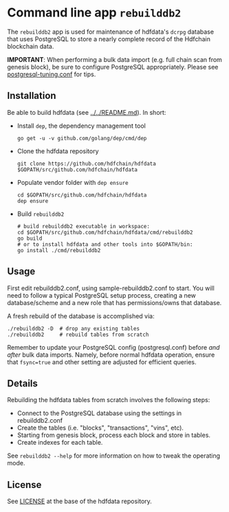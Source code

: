 # Command line app `rebuilddb2`

The `rebuilddb2` app is used for maintenance of hdfdata's `dcrpg` database that
uses PostgreSQL to store a nearly complete record of the Hdfchain blockchain data.

**IMPORTANT**: When performing a bulk data import (e.g. full chain scan from
genesis block), be sure to configure PostgreSQL appropriately.  Please see
[postgresql-tuning.conf](../../db/dcrpg/postgresql-tuning.conf) for tips.

## Installation

Be able to build hdfdata (see [../../README.md](../../README.md#build-from-source)). In short:

* Install `dep`, the dependency management tool

      go get -u -v github.com/golang/dep/cmd/dep

* Clone the hdfdata repository

      git clone https://github.com/hdfchain/hdfdata $GOPATH/src/github.com/hdfchain/hdfdata

* Populate vendor folder with `dep ensure`

      cd $GOPATH/src/github.com/hdfchain/hdfdata
      dep ensure

* Build `rebuilddb2`

      # build rebuilddb2 executable in workspace:
      cd $GOPATH/src/github.com/hdfchain/hdfdata/cmd/rebuilddb2
      go build
      # or to install hdfdata and other tools into $GOPATH/bin:
      go install ./cmd/rebuilddb2

## Usage

First edit rebuilddb2.conf, using sample-rebuilddb2.conf to start.  You will
need to follow a typical PostgreSQL setup process, creating a new
database/scheme and a new role that has permissions/owns that database.

A fresh rebuild of the database is accomplished via:

```
./rebuilddb2 -D  # drop any existing tables
./rebuilddb2     # rebuild tables from scratch
```

Remember to update your PostgreSQL config (postgresql.conf) before *and after*
bulk data imports. Namely, before normal hdfdata operation, ensure that
`fsync=true` and other setting are adjusted for efficient queries.

## Details

Rebuilding the hdfdata tables from scratch involves the following steps:

* Connect to the PostgreSQL database using the settings in rebuilddb2.conf
* Create the tables (i.e. "blocks", "transactions", "vins", etc).
* Starting from genesis block, process each block and store in tables.
* Create indexes for each table.

See `rebuilddb2 --help` for more information on how to tweak the operating mode.

## License

See [LICENSE](../../LICENSE) at the base of the hdfdata repository.
